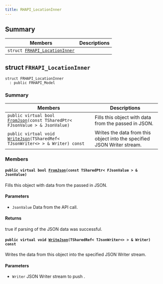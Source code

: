 ```yaml
---
title: RHAPI_LocationInner
---
```


## Summary

 Members                        | Descriptions                                
--------------------------------|---------------------------------------------
`struct `[`FRHAPI_LocationInner`](#structFRHAPI__LocationInner) | 

## struct `FRHAPI_LocationInner` <a id="structFRHAPI__LocationInner"></a>

```
struct FRHAPI_LocationInner
  : public FRHAPI_Model
```

### Summary

 Members                        | Descriptions                                
--------------------------------|---------------------------------------------
`public virtual bool `[`FromJson`](#structFRHAPI__LocationInner_1aad0a4a3d1ed5ab80de264d27fa186324)`(const TSharedPtr< FJsonValue > & JsonValue)` | Fills this object with data from the passed in JSON.
`public virtual void `[`WriteJson`](#structFRHAPI__LocationInner_1a6b18e5d496c3b1d02afcc741a16d0c65)`(TSharedRef< TJsonWriter<> > & Writer) const` | Writes the data from this object into the specified JSON Writer stream.

### Members

#### `public virtual bool `[`FromJson`](#structFRHAPI__LocationInner_1aad0a4a3d1ed5ab80de264d27fa186324)`(const TSharedPtr< FJsonValue > & JsonValue)` <a id="structFRHAPI__LocationInner_1aad0a4a3d1ed5ab80de264d27fa186324"></a>

Fills this object with data from the passed in JSON.

#### Parameters
* `JsonValue` Data from the API call.

#### Returns
true if parsing of the JSON data was successful.

#### `public virtual void `[`WriteJson`](#structFRHAPI__LocationInner_1a6b18e5d496c3b1d02afcc741a16d0c65)`(TSharedRef< TJsonWriter<> > & Writer) const` <a id="structFRHAPI__LocationInner_1a6b18e5d496c3b1d02afcc741a16d0c65"></a>

Writes the data from this object into the specified JSON Writer stream.

#### Parameters
* `Writer` JSON Writer stream to push .

